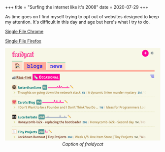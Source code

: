+++
title = "Surfing the internet like it's 2008"
date = 2020-07-29
+++

As time goes on I find myself trying to opt out of websites designed to keep my attention. It's difficult in this day and age but here's what I try to do.



[Single File Chrome](https://chrome.google.com/webstore/detail/singlefile/mpiodijhokgodhhofbcjdecpffjipkle?hl=en)


[Single File Firefox](https://addons.mozilla.org/en-US/firefox/addon/single-file/)


<center>

![Some image](fraidycat.png)*Caption of fraidycat*

</center>


